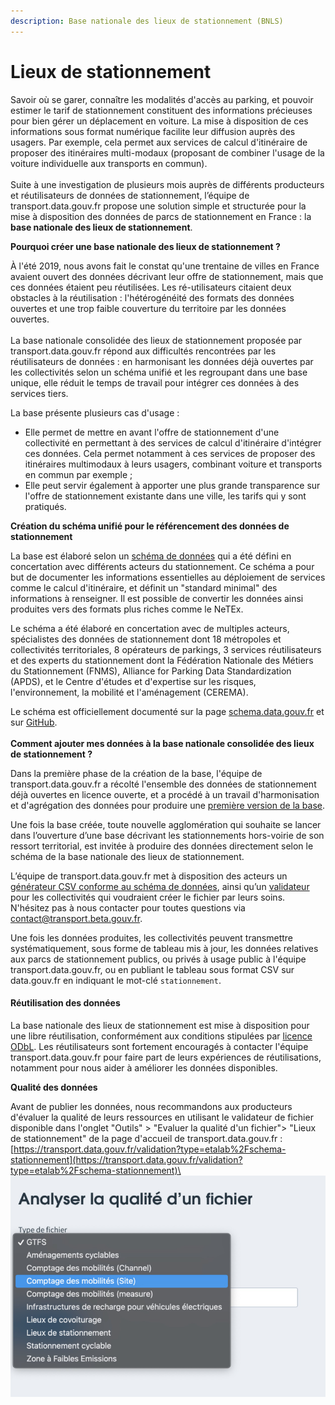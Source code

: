 ```yaml
---
description: Base nationale des lieux de stationnement (BNLS)
---
```


# Lieux de stationnement

Savoir où se garer, connaître les modalités d'accès au parking, et pouvoir estimer le tarif de stationnement constituent des informations précieuses pour bien gérer un déplacement en voiture. La mise à disposition de ces informations sous format numérique facilite leur diffusion auprès des usagers. Par exemple, cela permet aux services de calcul d'itinéraire de proposer des itinéraires multi-modaux (proposant de combiner l'usage de la voiture individuelle aux transports en commun). \
\
Suite à une investigation de plusieurs mois auprès de différents producteurs et réutilisateurs de données de stationnement, l’équipe de transport.data.gouv.fr propose une solution simple et structurée pour la mise à disposition des données de parcs de stationnement en France : la **base nationale des lieux de stationnement**.

**Pourquoi créer une base nationale des lieux de stationnement ?**&#x20;

À l'été 2019, nous avons fait le constat qu'une trentaine de villes en France avaient ouvert des données décrivant leur offre de stationnement, mais que ces données étaient peu réutilisées. Les ré-utilisateurs citaient deux obstacles à la réutilisation : l'hétérogénéité des formats des données ouvertes et une trop faible couverture du territoire par les données ouvertes. \
\
La base nationale consolidée des lieux de stationnement proposée par transport.data.gouv.fr répond aux difficultés rencontrées par les réutilisateurs de données : en harmonisant les données déjà ouvertes par les collectivités selon un schéma unifié et les regroupant dans une base unique, elle réduit le temps de travail pour intégrer ces données à des services tiers.&#x20;

La base présente plusieurs cas d'usage :

* Elle permet de mettre en avant l'offre de stationnement d'une collectivité en permettant à des services de calcul d'itinéraire d'intégrer ces données. Cela permet notamment à ces services de proposer des itinéraires multimodaux à leurs usagers, combinant voiture et transports en commun par exemple ;
* Elle peut servir également à apporter une plus grande transparence sur l'offre de stationnement existante dans une ville, les tarifs qui y sont pratiqués.

**Création du schéma unifié pour le référencement des données de stationnement**

La base est élaboré selon un [schéma de données](https://schema.data.gouv.fr/etalab/schema-stationnement/latest.html) qui a été défini en concertation avec différents acteurs du stationnement. Ce schéma a pour but de documenter les informations essentielles au déploiement de services comme le calcul d'itinéraire, et définit un "standard minimal" des informations à renseigner. Il est possible de convertir les données ainsi produites vers des formats plus riches comme le NeTEx.

Le schéma a été élaboré en concertation avec de multiples acteurs, spécialistes des données de stationnement dont 18 métropoles et collectivités territoriales, 8 opérateurs de parkings, 3 services réutilisateurs et des experts du stationnement dont la Fédération Nationale des Métiers du Stationnement (FNMS), Alliance for Parking Data Standardization (APDS), et le Centre d'études et d'expertise sur les risques, l'environnement, la mobilité et l'aménagement (CEREMA).

Le schéma est officiellement documenté sur la page [schema.data.gouv.fr](https://schema.data.gouv.fr/etalab/schema-stationnement/latest.html) et sur [GitHub](https://github.com/etalab/schema-stationnement/). \
\
**Comment ajouter mes données à la base nationale consolidée des lieux de stationnement ?**&#x20;

Dans la première phase de la création de la base, l'équipe de transport.data.gouv.fr a récolté l'ensemble des données de stationnement déjà ouvertes en licence ouverte, et a procédé à un travail d'harmonisation et d'agrégation des données pour produire une [première version de la base](https://www.data.gouv.fr/fr/datasets/base-nationale-des-lieux-de-stationnement/).&#x20;

Une fois la base créée, toute nouvelle agglomération qui souhaite se lancer dans l’ouverture d’une base décrivant les stationnements hors-voirie de son ressort territorial, est invitée à produire des données directement selon le schéma de la base nationale des lieux de stationnement.

L’équipe de transport.data.gouv.fr met à disposition des acteurs un [générateur CSV conforme au schéma de données](https://csv-gg.etalab.studio/?schema=etalab%2Fschema-stationnement), ainsi qu’un [validateur ](https://validata.etalab.studio/table-schema?schema\_name=schema-datagouv-fr.etalab%2Fschema-stationnement\&schema\_ref=)pour les collectivités qui voudraient créer le fichier par leurs soins. N'hésitez pas à nous contacter pour toutes questions via contact@transport.beta.gouv.fr.&#x20;

Une fois les données produites, les collectivités peuvent transmettre systématiquement, sous forme de tableau mis à jour, les données relatives aux parcs de stationnement publics, ou privés à usage public à l'équipe transport.data.gouv.fr, ou en publiant le tableau sous format CSV sur data.gouv.fr en indiquant le mot-clé `stationnement`.&#x20;

#### Réutilisation des données

La base nationale des lieux de stationnement est mise à disposition pour une libre réutilisation, conformément aux conditions stipulées par [licence ODbL](https://doc.transport.data.gouv.fr/reutilisateurs/licence-odbl-et-conditions-de-reutilisation). Les réutilisateurs sont fortement encouragés à contacter l'équipe transport.data.gouv.fr pour faire part de leurs expériences de réutilisations, notamment pour nous aider à améliorer les données disponibles.

**Qualité des données**&#x20;

Avant de publier les données, nous recommandons aux producteurs d'évaluer la qualité de leurs ressources en utilisant le validateur de fichier disponible dans l'onglet "Outils" > "Evaluer la qualité d'un fichier"> "Lieux de stationnement" de la page d'accueil de transport.data.gouv.fr : [https://transport.data.gouv.fr/validation?type=etalab%2Fschema-stationnement](https://transport.data.gouv.fr/validation?type=etalab%2Fschema-stationnement)\
![](<../.gitbook/assets/image (174) (1) (1).png>)
